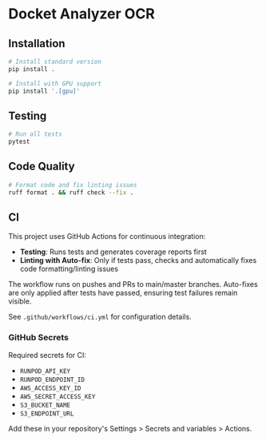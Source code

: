 # Docket Analyzer OCR

## Installation

```bash
# Install standard version
pip install .

# Install with GPU support
pip install '.[gpu]'
```

## Testing

```bash
# Run all tests
pytest
```

## Code Quality

```bash
# Format code and fix linting issues
ruff format . && ruff check --fix .
```

## CI

This project uses GitHub Actions for continuous integration:

- **Testing**: Runs tests and generates coverage reports first
- **Linting with Auto-fix**: Only if tests pass, checks and automatically fixes code formatting/linting issues

The workflow runs on pushes and PRs to main/master branches. Auto-fixes are only applied after tests have passed, ensuring test failures remain visible.

See `.github/workflows/ci.yml` for configuration details.

### GitHub Secrets

Required secrets for CI:
- `RUNPOD_API_KEY`
- `RUNPOD_ENDPOINT_ID`
- `AWS_ACCESS_KEY_ID`
- `AWS_SECRET_ACCESS_KEY`
- `S3_BUCKET_NAME`
- `S3_ENDPOINT_URL`

Add these in your repository's Settings > Secrets and variables > Actions.

